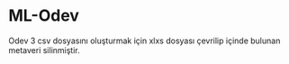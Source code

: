 # ML-Odev
Odev 3
csv dosyasını oluşturmak için xlxs dosyası çevrilip içinde bulunan metaveri silinmiştir.
